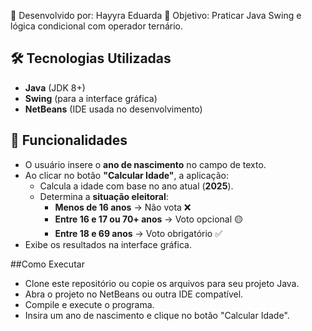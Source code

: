 📌 Desenvolvido por: Hayyra Eduarda
🎯 Objetivo: Praticar Java Swing e lógica condicional com operador ternário.


## 🛠 Tecnologias Utilizadas
- **Java** (JDK 8+)
- **Swing** (para a interface gráfica)
- **NetBeans** (IDE usada no desenvolvimento)


## 📌 Funcionalidades
- O usuário insere o **ano de nascimento** no campo de texto.
- Ao clicar no botão **"Calcular Idade"**, a aplicação:
  - Calcula a idade com base no ano atual (**2025**).
  - Determina a **situação eleitoral**:
    - **Menos de 16 anos** → Não vota ❌
    - **Entre 16 e 17 ou 70+ anos** → Voto opcional 🟡
    - **Entre 18 e 69 anos** → Voto obrigatório ✅
- Exibe os resultados na interface gráfica.

##Como Executar
- Clone este repositório ou copie os arquivos para seu projeto Java.
- Abra o projeto no NetBeans ou outra IDE compatível.
- Compile e execute o programa.
- Insira um ano de nascimento e clique no botão "Calcular Idade".
